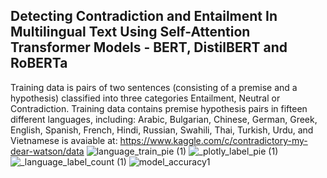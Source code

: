 ## Detecting Contradiction and Entailment In Multilingual Text Using Self-Attention Transformer Models - BERT, DistilBERT and RoBERTa
Training data is pairs of two sentences (consisting of a premise and a hypothesis) classified into three categories Entailment, Neutral or Contradiction. Training data contains premise hypothesis pairs in fifteen different languages, including: Arabic, Bulgarian, Chinese, German, Greek, English, Spanish, French, Hindi, Russian, Swahili, Thai, Turkish, Urdu, and Vietnamese is avaiable at: https://www.kaggle.com/c/contradictory-my-dear-watson/data 
![language_train_pie (1)](https://user-images.githubusercontent.com/78239454/129109653-7c6b5f5a-ef0c-4d9e-92af-beb32c7982c5.png)
![_plotly_label_pie (1)](https://user-images.githubusercontent.com/78239454/129109690-f8cd4b05-dd73-4c16-8128-bd3f7bb8fd4d.png)
![_language_label_count (1)](https://user-images.githubusercontent.com/78239454/129109692-b05b7c29-5834-49ad-adb5-04cd0d3ef77e.png)
![model_accuracy1](https://user-images.githubusercontent.com/78239454/129110053-fb67ffed-537b-4214-ad6b-d42acbe42699.png)
